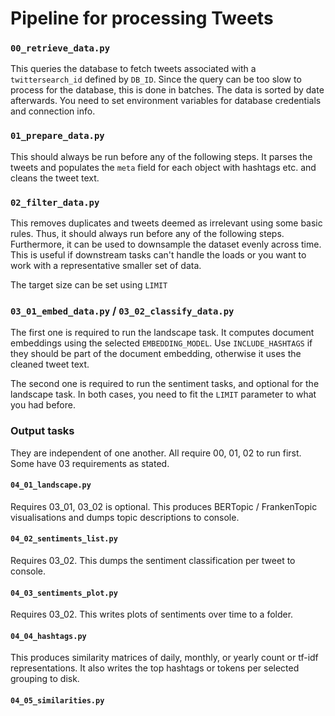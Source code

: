 # Pipeline for processing Tweets

### `00_retrieve_data.py`
This queries the database to fetch tweets associated with a `twittersearch_id` defined by `DB_ID`.
Since the query can be too slow to process for the database, this is done in batches.
The data is sorted by date afterwards.
You need to set environment variables for database credentials and connection info.

### `01_prepare_data.py`
This should always be run before any of the following steps.
It parses the tweets and populates the `meta` field for each object with hashtags etc. and cleans the tweet text.

### `02_filter_data.py`
This removes duplicates and tweets deemed as irrelevant using some basic rules.
Thus, it should always run before any of the following steps.
Furthermore, it can be used to downsample the dataset evenly across time. This is useful if downstream tasks 
can't handle the loads or you want to work with a representative smaller set of data.

The target size can be set using `LIMIT`

### `03_01_embed_data.py` / `03_02_classify_data.py`
The first one is required to run the landscape task.
It computes document embeddings using the selected `EMBEDDING_MODEL`.
Use `INCLUDE_HASHTAGS` if they should be part of the document embedding, otherwise it uses the cleaned tweet text.

The second one is required to run the sentiment tasks, and optional for the landscape task.
In both cases, you need to fit the `LIMIT` parameter to what you had before.

### Output tasks
They are independent of one another. All require 00, 01, 02 to run first. Some have 03 requirements as stated.

#### `04_01_landscape.py`
Requires 03_01, 03_02 is optional.
This produces BERTopic / FrankenTopic visualisations and dumps topic descriptions to console.

#### `04_02_sentiments_list.py`
Requires 03_02.
This dumps the sentiment classification per tweet to console.

#### `04_03_sentiments_plot.py`
Requires 03_02.
This writes plots of sentiments over time to a folder.

#### `04_04_hashtags.py`
This produces similarity matrices of daily, monthly, or yearly count or tf-idf representations.
It also writes the top hashtags or tokens per selected grouping to disk.

#### `04_05_similarities.py`
